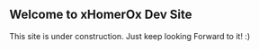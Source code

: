 ## Welcome to xHomerOx Dev Site

This site is under construction. Just keep looking Forward to it! :)
